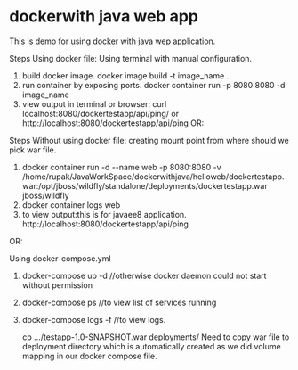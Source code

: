 # dockerwith java web app
This is demo for using docker with java wep application.

Steps Using docker file: 
Using terminal with manual configuration. 
1. build docker image. 
	docker image build -t image_name .
2. run container by exposing ports.
        docker container run -p 8080:8080 -d  image_name
3. view output in terminal or browser:
        curl localhost:8080/dockertestapp/api/ping/
         or
        http://localhost:8080/dockertestapp/api/ping
OR:
       
Steps Without using docker file:
   creating mount point from where should we pick war file.
1. docker container run -d --name web -p 8080:8080 -v /home/rupak/JavaWorkSpace/dockerwithjava/helloweb/dockertestapp.war:/opt/jboss/wildfly/standalone/deployments/dockertestapp.war jboss/wildfly
2. docker container logs web                
3. to view output:this is for javaee8 application.
        http://localhost:8080/dockertestapp/api/ping
        
        
OR:

Using docker-compose.yml
1. docker-compose up -d //otherwise docker daemon could not start without permission
2. docker-compose ps //to view list of services running
3. docker-compose logs -f //to view logs.
   
   cp .../testapp-1.0-SNAPSHOT.war deployments/
   Need to copy war file to deployment directory which is automatically created as we did
   volume mapping in our docker compose file. 
